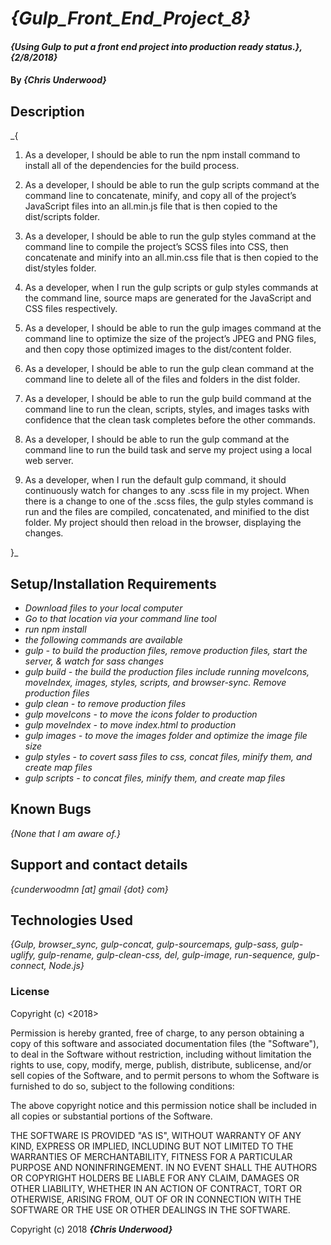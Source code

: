 # _{Gulp_Front_End_Project_8}_

#### _{Using Gulp to put a front end project into production ready status.}, {2/8/2018}_

#### By _**{Chris Underwood}**_

## Description

_{
1) As a developer, I should be able to run the npm install command to install all of the dependencies for the build process.

2) As a developer, I should be able to run the gulp scripts command at the command line to concatenate, minify, and copy all of the project’s JavaScript files into an all.min.js file that is then copied to the dist/scripts folder.

3) As a developer, I should be able to run the gulp styles command at the command line to compile the project’s SCSS files into CSS, then concatenate and minify into an all.min.css file that is then copied to the dist/styles folder.
4) As a developer, when I run the gulp scripts or gulp styles commands at the command line, source maps are generated for the JavaScript and CSS files respectively.

5) As a developer, I should be able to run the gulp images command at the command line to optimize the size of the project’s JPEG and PNG files, and then copy those optimized images to the dist/content folder.

6) As a developer, I should be able to run the gulp clean command at the command line to delete all of the files and folders in the dist folder.

7) As a developer, I should be able to run the gulp build command at the command line to run the clean, scripts, styles, and images tasks with confidence that the clean task completes before the other commands.

8) As a developer, I should be able to run the gulp command at the command line to run the build task and serve my project using a local web server.

9) As a developer, when I run the default gulp command, it should continuously watch for changes to any .scss file in my project. When there is a change to one of the .scss files, the gulp styles command is run and the files are compiled, concatenated, and minified to the dist folder. My project should then reload in the browser, displaying the changes.

}_

## Setup/Installation Requirements

* _Download files to your local computer_
* _Go to that location via your command line tool_
* _run npm install_
* _the following commands are available_
* _gulp - to build the production files, remove production files, start the server, & watch for sass changes_
* _gulp build - the build the production files include running moveIcons, moveIndex, images, styles, scripts, and browser-sync. Remove production files_
* _gulp clean - to remove production files_
* _gulp moveIcons - to move the icons folder to production_
* _gulp moveIndex - to move index.html to production_
* _gulp images - to move the images folder and optimize the image file size_
* _gulp styles - to covert sass files to css, concat files, minify them, and create map files_
* _gulp scripts - to concat files, minify them, and create map files_

## Known Bugs

_{None that I am aware of.}_

## Support and contact details

_{cunderwoodmn [at] gmail {dot} com}_

## Technologies Used

_{Gulp, browser_sync, gulp-concat, gulp-sourcemaps, gulp-sass, gulp-uglify, gulp-rename, gulp-clean-css, del, gulp-image, run-sequence, gulp-connect,  Node.js}_

### License

Copyright (c) <2018> <Chris Underwood>

Permission is hereby granted, free of charge, to any person obtaining a copy of this software and associated documentation files (the "Software"), to deal in the Software without restriction, including without limitation the rights to use, copy, modify, merge, publish, distribute, sublicense, and/or sell copies of the Software, and to permit persons to whom the Software is furnished to do so, subject to the following conditions:

The above copyright notice and this permission notice shall be included in all copies or substantial portions of the Software.

THE SOFTWARE IS PROVIDED "AS IS", WITHOUT WARRANTY OF ANY KIND, EXPRESS OR IMPLIED, INCLUDING BUT NOT LIMITED TO THE WARRANTIES OF MERCHANTABILITY, FITNESS FOR A PARTICULAR PURPOSE AND NONINFRINGEMENT. IN NO EVENT SHALL THE AUTHORS OR COPYRIGHT HOLDERS BE LIABLE FOR ANY CLAIM, DAMAGES OR OTHER LIABILITY, WHETHER IN AN ACTION OF CONTRACT, TORT OR OTHERWISE, ARISING FROM, OUT OF OR IN CONNECTION WITH THE SOFTWARE OR THE USE OR OTHER DEALINGS IN THE SOFTWARE.

Copyright (c) 2018 **_{Chris Underwood}_**
